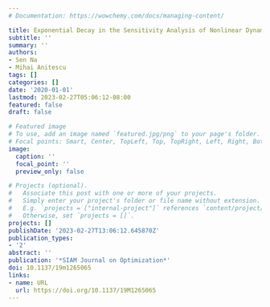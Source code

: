 ```yaml
---
# Documentation: https://wowchemy.com/docs/managing-content/

title: Exponential Decay in the Sensitivity Analysis of Nonlinear Dynamic Programming
subtitle: ''
summary: ''
authors:
- Sen Na
- Mihai Anitescu
tags: []
categories: []
date: '2020-01-01'
lastmod: 2023-02-27T05:06:12-08:00
featured: false
draft: false

# Featured image
# To use, add an image named `featured.jpg/png` to your page's folder.
# Focal points: Smart, Center, TopLeft, Top, TopRight, Left, Right, BottomLeft, Bottom, BottomRight.
image:
  caption: ''
  focal_point: ''
  preview_only: false

# Projects (optional).
#   Associate this post with one or more of your projects.
#   Simply enter your project's folder or file name without extension.
#   E.g. `projects = ["internal-project"]` references `content/project/deep-learning/index.md`.
#   Otherwise, set `projects = []`.
projects: []
publishDate: '2023-02-27T13:06:12.645870Z'
publication_types:
- '2'
abstract: ''
publication: '*SIAM Journal on Optimization*'
doi: 10.1137/19m1265065
links:
- name: URL
  url: https://doi.org/10.1137/19M1265065
---
```

